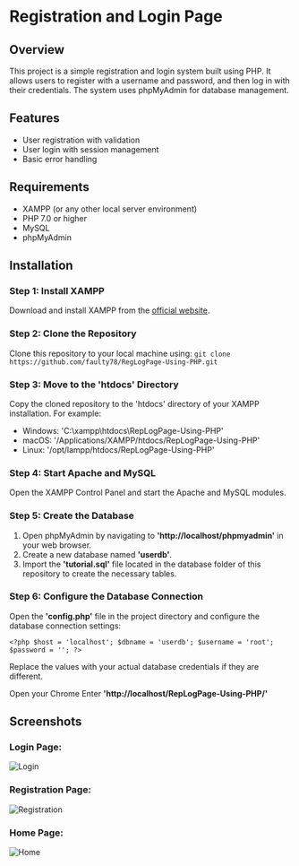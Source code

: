 # Registration and Login Page

## Overview

This project is a simple registration and login system built using PHP. It allows users to register with a username and password, and then log in with their credentials. The system uses phpMyAdmin for database management.

## Features

- User registration with validation
- User login with session management
- Basic error handling

## Requirements

- XAMPP (or any other local server environment)
- PHP 7.0 or higher
- MySQL
- phpMyAdmin

## Installation

### Step 1: Install XAMPP

Download and install XAMPP from the [official website](https://www.apachefriends.org/index.html).

### Step 2: Clone the Repository

Clone this repository to your local machine using:
`git clone https://github.com/faulty78/RegLogPage-Using-PHP.git`


### Step 3: Move to the 'htdocs' Directory

Copy the cloned repository to the 'htdocs' directory of your XAMPP installation. For example:

- Windows: 'C:\xampp\htdocs\RepLogPage-Using-PHP'
- macOS: '/Applications/XAMPP/htdocs/RepLogPage-Using-PHP'
- Linux: '/opt/lampp/htdocs/RepLogPage-Using-PHP'

### Step 4: Start Apache and MySQL

Open the XAMPP Control Panel and start the Apache and MySQL modules.

### Step 5: Create the Database

1. Open phpMyAdmin by navigating to **'http://localhost/phpmyadmin'** in your web browser.
2. Create a new database named **'userdb'**.
3. Import the **'tutorial.sql'** file located in the database folder of this repository to create the necessary tables.


### Step 6: Configure the Database Connection

Open the **'config.php'** file in the project directory and configure the database connection settings:

`<?php
   $host = 'localhost';
   $dbname = 'userdb';
   $username = 'root';
   $password = '';
   ?>`

Replace the values with your actual database credentials if they are different.

Open your Chrome Enter **'http://localhost/RepLogPage-Using-PHP/'**

## Screenshots

### Login Page:

![Login](https://github.com/faulty78/RegLogPage-Using-PHP/assets/102469530/c31ea245-3c35-4587-936c-566a055e0f69)

### Registration Page:

![Registration](https://github.com/faulty78/RegLogPage-Using-PHP/assets/102469530/c36e8816-5188-42bc-a3ec-36e9de8470b5)

### Home Page:

![Home](https://github.com/faulty78/RegLogPage-Using-PHP/assets/102469530/ca0283a8-acf7-4530-b568-c97cdd70dacb)
